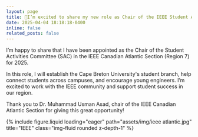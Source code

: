```yaml
---
layout: page
title: 🔷I’m excited to share my new role as Chair of the IEEE Student Activities Committee (SAC) for the Canadian Atlantic Section in 2025!
date: 2025-04-04 18:18:18-0400
inline: false
related_posts: false
---
```

I’m happy to share that I have been appointed as the Chair of the Student Activities Committee (SAC) in the IEEE Canadian Atlantic Section (Region 7) for 2025.

In this role, I will establish the Cape Breton University's student branch, help connect students across campuses, and encourage young engineers. I’m excited to work with the IEEE community and support student success in our region.

Thank you to Dr. Muhammad Usman Asad, chair of the IEEE Canadian Atlantic Section for giving this great opportunity!

<div class="row">
    <div class="col-sm mt-3 mt-md-0">
        {% include figure.liquid loading="eager" path="assets/img/ieee atlantic.jpg" title="IEEE" class="img-fluid rounded z-depth-1" %}
    </div>
